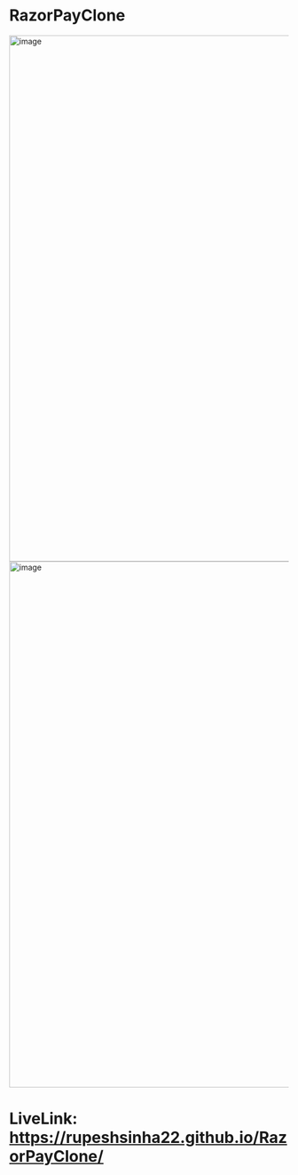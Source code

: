 # RazorPayClone

<img width="947" alt="image" src="https://github.com/RupeshSinha22/RazorPayClone/assets/119124076/23cb6ba7-7877-43a6-a84f-6909573f5c34">

<img width="947" alt="image" src="https://github.com/RupeshSinha22/RazorPayClone/assets/119124076/50f3d392-87bb-4727-b757-4022666a50bc">

# LiveLink: https://rupeshsinha22.github.io/RazorPayClone/
